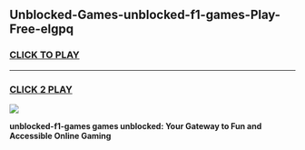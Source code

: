 
## Unblocked-Games-unblocked-f1-games-Play-Free-elgpq
<h3>
<a href="https://premium76.site?title=unblocked-f1-games&ref=22A">CLICK TO PLAY</a></h3>
<hr>

<h3>
<a href="https://premium76.site?title=unblocked-f1-games&ref=22A">CLICK 2 PLAY</a>
  
</h3>

<a href="https://premium76.site?title=unblocked-f1-games&ref=22A"><img src="https://clearcache.store/games.png"></a>


**unblocked-f1-games games unblocked: Your Gateway to Fun and Accessible Online Gaming**
